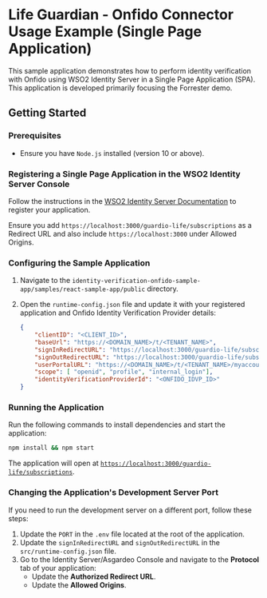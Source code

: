 # Life Guardian - Onfido Connector Usage Example (Single Page Application)

This sample application demonstrates how to perform identity verification with Onfido using WSO2 Identity Server in a Single Page Application (SPA). This application is developed primarily focusing the Forrester demo.

## Getting Started

### Prerequisites
- Ensure you have `Node.js` installed (version 10 or above).

### Registering a Single Page Application in the WSO2 Identity Server Console

Follow the instructions in the [WSO2 Identity Server Documentation](https://is.docs.wso2.com/en/latest/guides/applications/register-single-page-app/) to register your application.

Ensure you add `https://localhost:3000/guardio-life/subscriptions` as a Redirect URL and also include `https://localhost:3000` under Allowed Origins.

### Configuring the Sample Application

1. Navigate to the `identity-verification-onfido-sample-app/samples/react-sample-app/public` directory.
2. Open the `runtime-config.json` file and update it with your registered application and Onfido Identity Verification Provider details:

    ```json
    {
        "clientID": "<CLIENT_ID>",
        "baseUrl": "https://<DOMAIN_NAME>/t/<TENANT_NAME>",
        "signInRedirectURL": "https://localhost:3000/guardio-life/subscriptions",
        "signOutRedirectURL": "https://localhost:3000/guardio-life/subscriptions",
        "userPortalURL": "https://<DOMAIN_NAME>/t/<TENANT_NAME>/myaccount",
        "scope": [ "openid", "profile", "internal_login"],
        "identityVerificationProviderId": "<ONFIDO_IDVP_ID>"
    }
    ```

### Running the Application

Run the following commands to install dependencies and start the application:

```bash
npm install && npm start
```
The application will open at [`https://localhost:3000/guardio-life/subscriptions`](https://localhost:3000/guardio-life/subscriptions).

### Changing the Application's Development Server Port

If you need to run the development server on a different port, follow these steps:

1. Update the `PORT` in the `.env` file located at the root of the application.
2. Update the `signInRedirectURL` and `signOutRedirectURL` in the `src/runtime-config.json` file.
3. Go to the Identity Server/Asgardeo Console and navigate to the **Protocol** tab of your application:
    - Update the **Authorized Redirect URL**.
    - Update the **Allowed Origins**.
